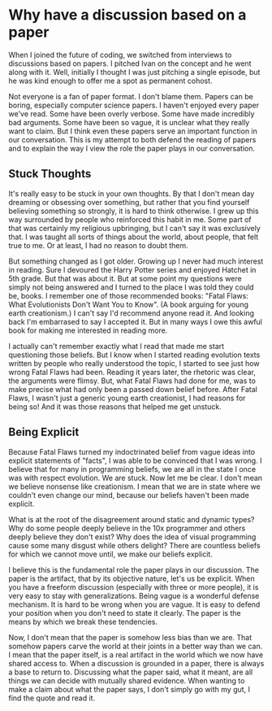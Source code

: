 # Why have a discussion based on a paper

When I joined the future of coding, we switched from interviews to discussions based on papers. I pitched Ivan on the concept and he went along with it. Well, initially I thought I was just pitching a single episode, but he was kind enough to offer me a spot as permanent cohost. 

Not everyone is a fan of paper format. I don't blame them. Papers can be boring, especially computer science papers. I haven't enjoyed every paper we've read. Some have been overly verbose. Some have made incredibly bad arguments. Some have been so vague, it is unclear what they really want to claim. But I think even these papers serve an important function in our conversation. This is my attempt to both defend the reading of papers and to explain the way I view the role the paper plays in our conversation.

## Stuck Thoughts

It's really easy to be stuck in your own thoughts. By that I don't mean day dreaming or obsessing over something, but rather that you find yourself believing something so strongly, it is hard to think otherwise. I grew up this way surrounded by people who reinforced this habit in me. Some part of that was certainly my religious upbringing, but I can't say it was exclusively that. I was taught all sorts of things about the world, about people, that felt true to me. Or at least, I had no reason to doubt them.

But something changed as I got older. Growing up I never had much interest in reading. Sure I devoured the Harry Potter series and enjoyed Hatchet in 5th grade. But that was about it. But at some point my questions were simply not being answered and I turned to the place I was told they could be, books. I remember one of those recommended books: "Fatal Flaws: What Evolutionists Don't Want You to Know". (A book arguing for young earth creationism.)  I can't say I'd recommend anyone read it. And looking back I'm embarrased to say I accepted it. But in many ways I owe this awful book for making me interested in reading more.

I actually can't remember exactly what I read that made me start questioning those beliefs. But I know when I started reading evolution texts written by people who really understood the topic, I started to see just how wrong Fatal Flaws had been. Reading it years later, the rhetoric was clear, the arguments were flimsy. But, what Fatal Flaws had done for me, was to make precise what had only been a passed down belief before. After Fatal Flaws, I wasn't just a generic young earth creationist, I had reasons for being so! And it was those reasons that helped me get unstuck.

## Being Explicit

Because Fatal Flaws turned my indoctrinated belief from vague ideas into explicit statements of "facts", I was able to be convinced that I was wrong. I believe that for many in programming beliefs, we are all in the state I once was with respect evolution. We are stuck. Now let me be clear. I don't mean we believe nonsense like creationism. I mean that we are in state where we couldn't even change our mind, because our beliefs haven't been made explicit.

What is at the root of the disagreement around static and dynamic types? Why do some people deeply believe in the 10x programmer and others deeply believe they don't exist? Why does the idea of visual programming cause some many disgust while others delight? There are countless beliefs for which we cannot move until, we make our beliefs explicit.

I believe this is the fundamental role the paper plays in our discussion. The paper is the artifact, that by its objective nature, let's us be explicit. When you have a freeform discussion (especially with three or more people), it is very easy to stay with generalizations. Being vague is a wonderful defense mechanism. It is hard to be wrong when you are vague. It is easy to defend your position when you don't need to state it clearly. The paper is the means by which we break these tendencies.

Now, I don't mean that the paper is somehow less bias than we are. That somehow papers carve the world at their joints in a better way than we can. I mean that the paper itself, is a real artifact in the world which we now have shared access to. When a discussion is grounded in a paper, there is always a base to return to. Discussing what the paper said, what it meant, are all things we can decide with mutually shared evidence. When wanting to make a claim about what the paper says, I don't simply go with my gut, I find the quote and read it.

